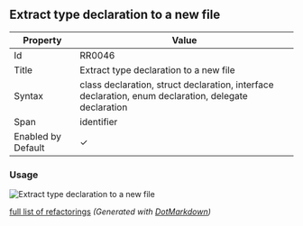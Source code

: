 ## Extract type declaration to a new file

| Property           | Value                                                                                                |
| ------------------ | ---------------------------------------------------------------------------------------------------- |
| Id                 | RR0046                                                                                               |
| Title              | Extract type declaration to a new file                                                               |
| Syntax             | class declaration, struct declaration, interface declaration, enum declaration, delegate declaration |
| Span               | identifier                                                                                           |
| Enabled by Default | &#x2713;                                                                                             |

### Usage

![Extract type declaration to a new file](../../images/refactorings/ExtractTypeDeclarationToNewFile.png)

[full list of refactorings](Refactorings.md)
*\(Generated with [DotMarkdown](http://github.com/JosefPihrt/DotMarkdown)\)*